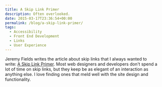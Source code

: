 ```yaml
---
title: A Skip Link Primer
description: Often overlooked.
date: 2015-03-17T23:36:54+00:00
permalink: /blog/a-skip-link-primer/
tags:
  - Accessibility
  - Front End Development
  - Links
  - User Experience
---
```


Jeremy Fields writes the article about skip links that I always wanted to write: [A Skip Link Primer](http://viget.com/inspire/skip-link-primer). Most web designers and developers don't spend a lot of time on skip links, but they keep be as elegant of an interaction as anything else. I love finding ones that meld well with the site design and functionality.
